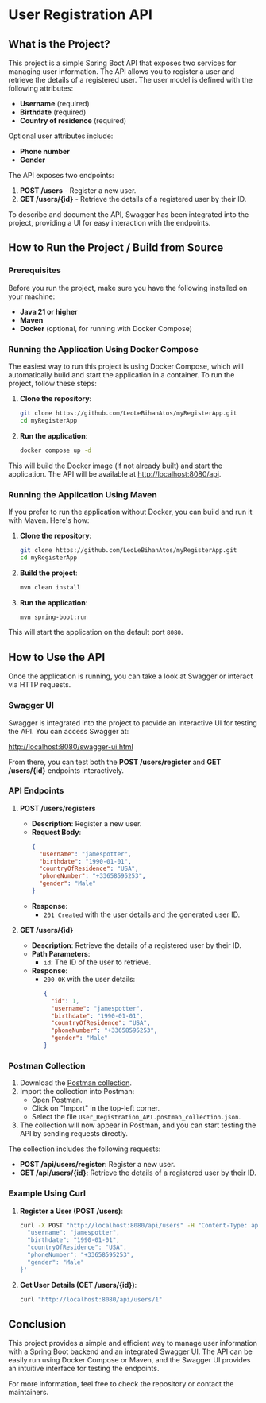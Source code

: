# User Registration API

## What is the Project?

This project is a simple Spring Boot API that exposes two services for managing user information. The API allows you to register a user and retrieve the details of a registered user. The user model is defined with the following attributes:

- **Username** (required)
- **Birthdate** (required)
- **Country of residence** (required)

Optional user attributes include:
- **Phone number**
- **Gender**

The API exposes two endpoints:
1. **POST /users** - Register a new user.
2. **GET /users/{id}** - Retrieve the details of a registered user by their ID.

To describe and document the API, Swagger has been integrated into the project, providing a UI for easy interaction with the endpoints.

## How to Run the Project / Build from Source

### Prerequisites

Before you run the project, make sure you have the following installed on your machine:

- **Java 21 or higher**
- **Maven**
- **Docker** (optional, for running with Docker Compose)

### Running the Application Using Docker Compose

The easiest way to run this project is using Docker Compose, which will automatically build and start the application in a container. To run the project, follow these steps:

1. **Clone the repository**:
   ```bash
   git clone https://github.com/LeoLeBihanAtos/myRegisterApp.git
   cd myRegisterApp
   ```

2. **Run the application**:
   ```bash
   docker compose up -d
   ```

This will build the Docker image (if not already built) and start the application. The API will be available at [http://localhost:8080/api](http://localhost:8080/api).

### Running the Application Using Maven

If you prefer to run the application without Docker, you can build and run it with Maven. Here's how:

1. **Clone the repository**:
   ```bash
   git clone https://github.com/LeoLeBihanAtos/myRegisterApp.git
   cd myRegisterApp
   ```

2. **Build the project**:
   ```bash
   mvn clean install
   ```

3. **Run the application**:
   ```bash
   mvn spring-boot:run
   ```

This will start the application on the default port `8080`.

## How to Use the API

Once the application is running, you can take a look at Swagger or interact via HTTP requests.

### Swagger UI

Swagger is integrated into the project to provide an interactive UI for testing the API. You can access Swagger at:

[http://localhost:8080/swagger-ui.html](http://localhost:8080/swagger-ui.html)

From there, you can test both the **POST /users/register** and **GET /users/{id}** endpoints interactively.

### API Endpoints

1. **POST /users/registers**
    - **Description**: Register a new user.
    - **Request Body**:
      ```json
      {
        "username": "jamespotter",
        "birthdate": "1990-01-01",
        "countryOfResidence": "USA",
        "phoneNumber": "+33658595253",
        "gender": "Male"
      }
      ```
    - **Response**:
        - `201 Created` with the user details and the generated user ID.

2. **GET /users/{id}**
    - **Description**: Retrieve the details of a registered user by their ID.
    - **Path Parameters**:
        - `id`: The ID of the user to retrieve.
    - **Response**:
        - `200 OK` with the user details:
          ```json
          {
            "id": 1,
            "username": "jamespotter",
            "birthdate": "1990-01-01",
            "countryOfResidence": "USA",
            "phoneNumber": "+33658595253",
            "gender": "Male"
          }
          ```

### Postman Collection

1. Download the [Postman collection](./User_Registration_API.postman_collection.json).
2. Import the collection into Postman:
    - Open Postman.
    - Click on "Import" in the top-left corner.
    - Select the file `User_Registration_API.postman_collection.json`.
3. The collection will now appear in Postman, and you can start testing the API by sending requests directly.

The collection includes the following requests:
- **POST /api/users/register**: Register a new user.
- **GET /api/users/{id}**: Retrieve the details of a registered user by their ID.

### Example Using Curl

1. **Register a User (POST /users)**:
   ```bash
   curl -X POST "http://localhost:8080/api/users" -H "Content-Type: application/json" -d '{
     "username": "jamespotter",
     "birthdate": "1990-01-01",
     "countryOfResidence": "USA",
     "phoneNumber": "+33658595253",
     "gender": "Male"
   }'
   ```

2. **Get User Details (GET /users/{id})**:
   ```bash
   curl "http://localhost:8080/api/users/1"
   ```

## Conclusion

This project provides a simple and efficient way to manage user information with a Spring Boot backend and an integrated Swagger UI. The API can be easily run using Docker Compose or Maven, and the Swagger UI provides an intuitive interface for testing the endpoints.

For more information, feel free to check the repository or contact the maintainers.

   